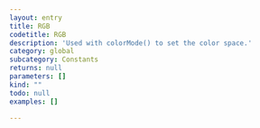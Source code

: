```yaml
---
layout: entry
title: RGB
codetitle: RGB
description: 'Used with colorMode() to set the color space.'
category: global
subcategory: Constants
returns: null
parameters: []
kind: ""
todo: null
examples: []

---
```

